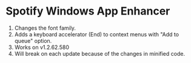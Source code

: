 # Spotify Windows App Enhancer

1. Changes the font family.
2. Adds a keyboard accelerator (End) to context menus with "Add to queue" option.
3. Works on v1.2.62.580
4. Will break on each update because of the changes in minified code.
